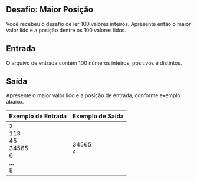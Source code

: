 ## Desafio: Maior Posição

Você recebeu o desafio de ler 100 valores inteiros. Apresente então o maior valor lido e a posição dentre os 100 valores lidos.

## Entrada

O arquivo de entrada contém 100 números inteiros, positivos e distintos.

## Saída

Apresente o maior valor lido e a posição de entrada, conforme exemplo abaixo.

 

| Exemplo de Entrada                                         | Exemplo de Saída |
| ---------------------------------------------------------- | ---------------- |
| 2 <br />113 <br />45 <br />34565 <br />6 <br />... <br />8 | 34565 <br />4    |